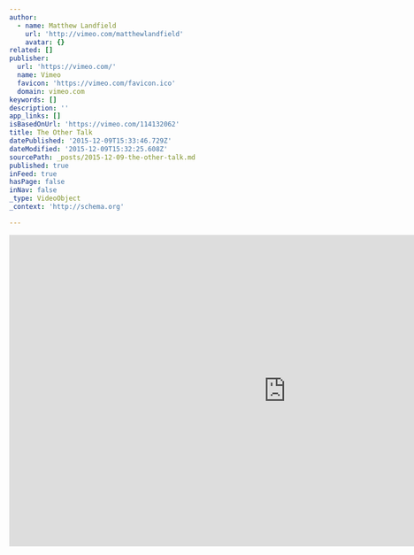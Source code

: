 ```yaml
---
author:
  - name: Matthew Landfield
    url: 'http://vimeo.com/matthewlandfield'
    avatar: {}
related: []
publisher:
  url: 'https://vimeo.com/'
  name: Vimeo
  favicon: 'https://vimeo.com/favicon.ico'
  domain: vimeo.com
keywords: []
description: ''
app_links: []
isBasedOnUrl: 'https://vimeo.com/114132062'
title: The Other Talk
datePublished: '2015-12-09T15:33:46.729Z'
dateModified: '2015-12-09T15:32:25.608Z'
sourcePath: _posts/2015-12-09-the-other-talk.md
published: true
inFeed: true
hasPage: false
inNav: false
_type: VideoObject
_context: 'http://schema.org'

---
```

<iframe src="https://cdn.embedly.com/widgets/media.html?src=https%3A%2F%2Fplayer.vimeo.com%2Fvideo%2F114132062&amp;url=https%3A%2F%2Fvimeo.com%2F114132062&amp;image=http%3A%2F%2Fi.vimeocdn.com%2Fvideo%2F499697059_1280.jpg&amp;key=b7d04c9b404c499eba89ee7072e1c4f7&amp;type=text%2Fhtml&amp;schema=vimeo" width="1000" height="563" scrolling="no" frameborder="0" allowfullscreen="allowfullscreen" style=""></iframe>